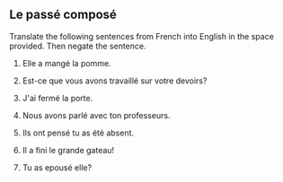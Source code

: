 ## **Le passé composé**

Translate the following sentences from French into English in the space provided. Then negate the sentence.

1. Elle a mangé la pomme.

2. Est-ce que vous avons travaillé sur votre devoirs?

3. J'ai fermé la porte.

4. Nous avons parlé avec ton professeurs.

5. Ils ont pensé tu as été absent.

6. Il a fini le grande gateau!

7. Tu as epousé elle?
